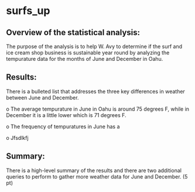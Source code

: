 # surfs_up
## Overview of the statistical analysis:

The purpose of the analysis is to help W. Avy to determine if the surf and ice cream shop business is sustainable year round by analyzing the tempurature data for the months of June and December in Oahu. 

## Results:

There is a bulleted list that addresses the three key differences in weather between June and December.

o	The average tempurature in June in Oahu is around 75 degrees F, while in December it is a little lower which is 71 degrees F. 

o	The frequency of tempuratures in June has a 

o	Jfsdlkfj


## Summary:

There is a high-level summary of the results and there are two additional queries to perform to gather more weather data for June and December. (5 pt)
